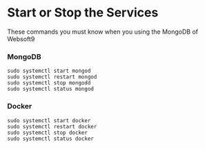 # Start or Stop the Services

These commands you must know when you using the MongoDB of Websoft9

### MongoDB
```shell
sudo systemctl start mongod
sudo systemctl restart mongod
sudo systemctl stop mongodd
sudo systemctl status mongod
```

### Docker

```shell
sudo systemctl start docker
sudo systemctl restart docker
sudo systemctl stop docker
sudo systemctl status docker
```